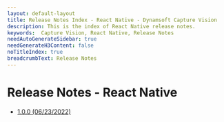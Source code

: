 ```yaml
---
layout: default-layout
title: Release Notes Index - React Native - Dynamsoft Capture Vision
description: This is the index of React Native release notes.
keywords:  Capture Vision, React Native, Release Notes
needAutoGenerateSidebar: true
needGenerateH3Content: false
noTitleIndex: true
breadcrumbText: Release Notes
---
```


# Release Notes - React Native

- [1.0.0 (06/23/2022)](rn-1.md#100-06232022)
